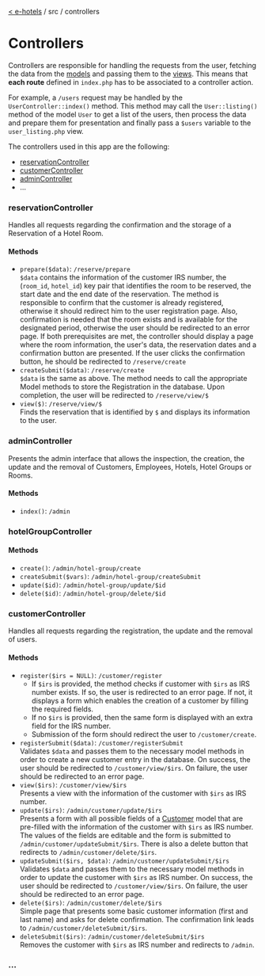 [< e-hotels](index.md) / src / controllers

# Controllers

Controllers are responsible for handling the requests from the user, fetching the data from the [models](models.md) and passing them to the [views](views.md). This means that **each route** defined in `index.php` has to be associated to a controller action.

For example, a `/users` request may be handled by the `UserController::index()` method. This method may call the `User::listing()` method of the model `User` to get a list of the users, then process the data and prepare them for presentation and finally pass a `$users` variable to the `user_listing.php` view.

The controllers used in this app are the following:

* [reservationController](#reservationcontroller)
* [customerController](#customercontroller)
* [adminController](#admincontroller)
* ...


### reservationController
Handles all requests regarding the confirmation and the storage of a Reservation of a Hotel Room.

#### Methods

* `prepare($data)`: `/reserve/prepare`  
    `$data` contains the information of the customer IRS number, the (`room_id`, `hotel_id`) key pair that identifies the room to be reserved, the start date and the end date of the reservation.
    The method is responsible to confirm that the customer is already registered, otherwise it should redirect him to the user registration page. Also, confirmation is needed that the room exists and is available for the designated period, otherwise the user should be redirected to an error page.
    If both prerequisites are met, the controller should display a page where the room information, the user's data, the reservation dates and a confirmation button are presented. If the user clicks the confirmation button, he should be redirected to `/reserve/create`
* `createSubmit($data)`: `/reserve/create`  
    `$data` is the same as above. The method needs to call the appropriate Model methods to store the Registration in the database. Upon completion, the user will be redirected to `/reserve/view/$`
* `view($)`: `/reserve/view/$`  
    Finds the reservation that is identified by `$` and displays its information to the user.


### adminController
Presents the admin interface that allows the inspection, the creation, the update and the removal of Customers, Employees, Hotels, Hotel Groups or Rooms.

#### Methods

* `index()`: `/admin`


### hotelGroupController

#### Methods

* `create()`: `/admin/hotel-group/create`
* `createSubmit($vars)`: `/admin/hotel-group/createSubmit`
* `update($id)`: `/admin/hotel-group/update/$id`
* `delete($id)`: `/admin/hotel-group/delete/$id`


### customerController
Handles all requests regarding the registration, the update and the removal of users.

#### Methods

* `register($irs = NULL)`: `/customer/register`  
    * If `$irs` is provided, the method checks if customer with `$irs` as IRS number exists. If so, the user is redirected to an error page. If not, it displays a form which enables the creation of a customer by filling the required fields.
    * If no `$irs` is provided, then the same form is displayed with an extra field for the IRS number.
    * Submission of the form should redirect the user to `/customer/create`.
* `registerSubmit($data)`: `/customer/registerSubmit`  
    Validates `$data` and passes them to the necessary model methods in order to create a new customer entry in the database. On success, the user should be redirected to `/customer/view/$irs`. On failure, the user should be redirected to an error page.
* `view($irs)`: `/customer/view/$irs`  
    Presents a view with the information of the customer with `$irs` as IRS number.
* `update($irs)`: `/admin/customer/update/$irs`  
    Presents a form with all possible fields of a [Customer](models.md#customer) model that are pre-filled with the information of the customer with `$irs` as IRS number. The values of the fields are editable and the form is submitted to `/admin/customer/updateSubmit/$irs`. There is also a delete button that redirects to `/admin/customer/delete/$irs`.
* `updateSubmit($irs, $data)`: `/admin/customer/updateSubmit/$irs`  
    Validates `$data` and passes them to the necessary model methods in order to update the customer with `$irs` as IRS number. On success, the user should be redirected to `/customer/view/$irs`. On failure, the user should be redirected to an error page.
* `delete($irs)`: `/admin/customer/delete/$irs`  
    Simple page that presents some basic customer information (first and last name) and asks for delete confirmation. The confirmation link leads to `/admin/customer/deleteSubmit/$irs`.
* `deleteSubmit($irs)`: `/admin/customer/deleteSubmit/$irs`  
    Removes the customer with `$irs` as IRS number and redirects to `/admin`.


### ...